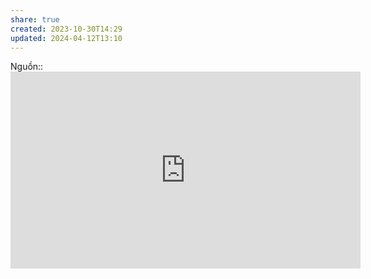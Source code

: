 ```yaml
---
share: true
created: 2023-10-30T14:29
updated: 2024-04-12T13:10
---
```

Nguồn:: <iframe width="560" height="315" src="https://www.youtube.com/embed/0BNVkMoLJxc?si=LieM__1vPX504zHK" title="YouTube video player" frameborder="0" allow="accelerometer; autoplay; clipboard-write; encrypted-media; gyroscope; picture-in-picture; web-share" referrerpolicy="strict-origin-when-cross-origin" allowfullscreen></iframe>